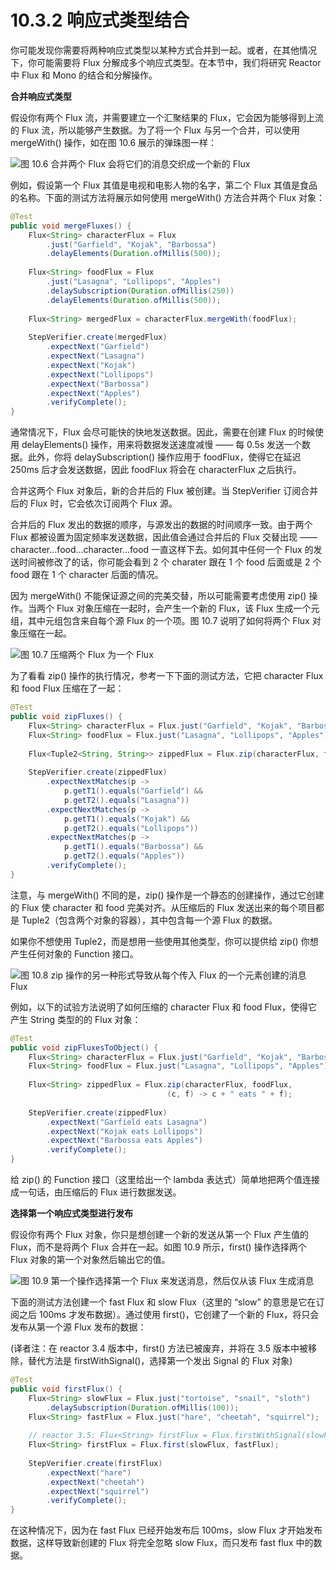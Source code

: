 # 10.3.2 响应式类型结合

你可能发现你需要将两种响应式类型以某种方式合并到一起。或者，在其他情况下，你可能需要将 Flux 分解成多个响应式类型。在本节中，我们将研究 Reactor 中 Flux 和 Mono 的结合和分解操作。

**合并响应式类型**

假设你有两个 Flux 流，并需要建立一个汇聚结果的 Flux，它会因为能够得到上流的 Flux 流，所以能够产生数据。为了将一个 Flux 与另一个合并，可以使用 mergeWith\(\) 操作，如在图 10.6 展示的弹珠图一样：

![&#x56FE; 10.6 &#x5408;&#x5E76;&#x4E24;&#x4E2A; Flux &#x4F1A;&#x5C06;&#x5B83;&#x4EEC;&#x7684;&#x6D88;&#x606F;&#x4EA4;&#x7EC7;&#x6210;&#x4E00;&#x4E2A;&#x65B0;&#x7684; Flux](../../.gitbook/assets/10.6.png)

例如，假设第一个 Flux 其值是电视和电影人物的名字，第二个 Flux 其值是食品的名称。下面的测试方法将展示如何使用 mergeWith\(\) 方法合并两个 Flux 对象：

```java
@Test
public void mergeFluxes() {
    Flux<String> characterFlux = Flux
        .just("Garfield", "Kojak", "Barbossa")
        .delayElements(Duration.ofMillis(500));
    
    Flux<String> foodFlux = Flux
        .just("Lasagna", "Lollipops", "Apples")
        .delaySubscription(Duration.ofMillis(250))
        .delayElements(Duration.ofMillis(500));
    
    Flux<String> mergedFlux = characterFlux.mergeWith(foodFlux);
    
    StepVerifier.create(mergedFlux)
        .expectNext("Garfield")
        .expectNext("Lasagna")
        .expectNext("Kojak")
        .expectNext("Lollipops")
        .expectNext("Barbossa")
        .expectNext("Apples")
        .verifyComplete();
}
```

通常情况下，Flux 会尽可能快的快地发送数据。因此，需要在创建 Flux 的时候使用 delayElements\(\) 操作，用来将数据发送速度减慢 —— 每 0.5s 发送一个数据。此外，你将 delaySubscription\(\) 操作应用于 foodFlux，使得它在延迟 250ms 后才会发送数据，因此 foodFlux 将会在 characterFlux 之后执行。

合并这两个 Flux 对象后，新的合并后的 Flux 被创建。当 StepVerifier 订阅合并后的 Flux 时，它会依次订阅两个 Flux 源。

合并后的 Flux 发出的数据的顺序，与源发出的数据的时间顺序一致。由于两个 Flux 都被设置为固定频率发送数据，因此值会通过合并后的 Flux 交替出现 —— character...food...character...food 一直这样下去。如何其中任何一个 Flux 的发送时间被修改了的话，你可能会看到 2 个 charater 跟在 1 个 food 后面或是 2 个 food 跟在 1 个 character 后面的情况。

因为 mergeWith\(\) 不能保证源之间的完美交替，所以可能需要考虑使用 zip\(\) 操作。当两个 Flux 对象压缩在一起时，会产生一个新的 Flux，该 Flux 生成一个元组，其中元组包含来自每个源 Flux 的一个项。图 10.7 说明了如何将两个 Flux 对象压缩在一起。

![&#x56FE; 10.7 &#x538B;&#x7F29;&#x4E24;&#x4E2A; Flux &#x4E3A;&#x4E00;&#x4E2A; Flux](../../.gitbook/assets/10.7.png)

为了看看 zip\(\) 操作的执行情况，参考一下下面的测试方法，它把 character Flux 和 food Flux 压缩在了一起：

```java
@Test
public void zipFluxes() {
    Flux<String> characterFlux = Flux.just("Garfield", "Kojak", "Barbossa");
    Flux<String> foodFlux = Flux.just("Lasagna", "Lollipops", "Apples");
    
    Flux<Tuple2<String, String>> zippedFlux = Flux.zip(characterFlux, foodFlux);
    
    StepVerifier.create(zippedFlux)
        .expectNextMatches(p ->
            p.getT1().equals("Garfield") &&
            p.getT2().equals("Lasagna"))
        .expectNextMatches(p ->
            p.getT1().equals("Kojak") &&
            p.getT2().equals("Lollipops"))
        .expectNextMatches(p ->
            p.getT1().equals("Barbossa") &&
            p.getT2().equals("Apples"))
        .verifyComplete();
}
```

注意，与 mergeWith\(\) 不同的是，zip\(\) 操作是一个静态的创建操作，通过它创建的 Flux 使 character 和 food 完美对齐。从压缩后的 Flux 发送出来的每个项目都是 Tuple2（包含两个对象的容器），其中包含每一个源 Flux 的数据。

如果你不想使用 Tuple2，而是想用一些使用其他类型，你可以提供给 zip\(\) 你想产生任何对象的 Function 接口。

![&#x56FE; 10.8 zip &#x64CD;&#x4F5C;&#x7684;&#x53E6;&#x4E00;&#x79CD;&#x5F62;&#x5F0F;&#x5BFC;&#x81F4;&#x4ECE;&#x6BCF;&#x4E2A;&#x4F20;&#x5165; Flux &#x7684;&#x4E00;&#x4E2A;&#x5143;&#x7D20;&#x521B;&#x5EFA;&#x7684;&#x6D88;&#x606F; Flux](../../.gitbook/assets/10.8.png)

例如，以下的试验方法说明了如何压缩的 character Flux 和 food Flux，使得它产生 String 类型的的 Flux 对象：

```java
@Test
public void zipFluxesToObject() {
    Flux<String> characterFlux = Flux.just("Garfield", "Kojak", "Barbossa");
    Flux<String> foodFlux = Flux.just("Lasagna", "Lollipops", "Apples");
    
    Flux<String> zippedFlux = Flux.zip(characterFlux, foodFlux,
                                   (c, f) -> c + " eats " + f);
    
    StepVerifier.create(zippedFlux)
        .expectNext("Garfield eats Lasagna")
        .expectNext("Kojak eats Lollipops")
        .expectNext("Barbossa eats Apples")
        .verifyComplete();
}
```

给 zip\(\) 的 Function 接口（这里给出一个 lambda 表达式）简单地把两个值连接成一句话，由压缩后的 Flux 进行数据发送。

**选择第一个响应式类型进行发布**

假设你有两个 Flux 对象，你只是想创建一个新的发送从第一个 Flux 产生值的 Flux，而不是将两个 Flux 合并在一起。如图 10.9 所示，first\(\) 操作选择两个 Flux 对象的第一个对象然后输出它的值。

![&#x56FE; 10.9 &#x7B2C;&#x4E00;&#x4E2A;&#x64CD;&#x4F5C;&#x9009;&#x62E9;&#x7B2C;&#x4E00;&#x4E2A; Flux &#x6765;&#x53D1;&#x9001;&#x6D88;&#x606F;&#xFF0C;&#x7136;&#x540E;&#x4EC5;&#x4ECE;&#x8BE5; Flux &#x751F;&#x6210;&#x6D88;&#x606F;](../../.gitbook/assets/10.9.png)

下面的测试方法创建一个 fast Flux 和 slow Flux（这里的 “slow” 的意思是它在订阅之后 100ms 才发布数据）。通过使用 first\(\)，它创建了一个新的 Flux，将只会发布从第一个源 Flux 发布的数据：

(译者注：在 reactor 3.4 版本中，first() 方法已被废弃，并将在 3.5 版本中被移除，替代方法是 firstWithSignal()，选择第一个发出 Signal 的 Flux 对象)

```java
@Test
public void firstFlux() {
    Flux<String> slowFlux = Flux.just("tortoise", "snail", "sloth")
        .delaySubscription(Duration.ofMillis(100));
    Flux<String> fastFlux = Flux.just("hare", "cheetah", "squirrel");
    
    // reactor 3.5: Flux<String> firstFlux = Flux.firstWithSignal(slowFlux, fastFlux);
    Flux<String> firstFlux = Flux.first(slowFlux, fastFlux);
    
    StepVerifier.create(firstFlux)
        .expectNext("hare")
        .expectNext("cheetah")
        .expectNext("squirrel")
        .verifyComplete();
}
```

在这种情况下，因为在 fast Flux 已经开始发布后 100ms，slow Flux 才开始发布数据，这样导致新创建的 Flux 将完全忽略 slow Flux，而只发布 fast flux 中的数据。

